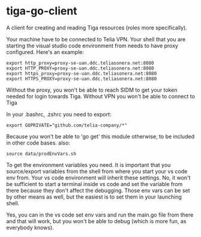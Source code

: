 # tiga-go-client
A client for creating and reading Tiga resources (roles more specifically).

Your machine have to be connected to Telia VPN.
Your shell that you are starting the visual studio code environment from needs to have proxy configured.
Here's an example:
````
export http_proxy=proxy-se-uan.ddc.teliasonera.net:8080
export HTTP_PROXY=proxy-se-uan.ddc.teliasonera.net:8080
export https_proxy=proxy-se-uan.ddc.teliasonera.net:8080
export HTTPS_PROXY=proxy-se-uan.ddc.teliasonera.net:8080

````

Without the proxy, you won't be able to reach SIDM to get your token needed for login towards Tiga.
Without VPN you won't be able to connect to Tiga

In your .bashrc, .zshrc you need to export:

````
export GOPRIVATE="github.com/telia-company/*"

````

Because you won't be able to 'go get' this module otherwise, to be included in other code bases.
also:

````
source data/prodEnvVars.sh

````
To get the environment variables you need.
It is important that you source/export variables from the shell from where you start your vs code env from.
Your vs code environment will inherit these settings.
No, it won't be sufficient to start a terminal inside vs code and set the variable from there because they don't affect the debugging. Those env vars can be set by other means as well, but the easiest is to set them in your launching shell.

Yes, you can in the vs code set env vars and run the main.go file from there and that will work, but you won't be able to debug (which is more fun, as everybody knows).